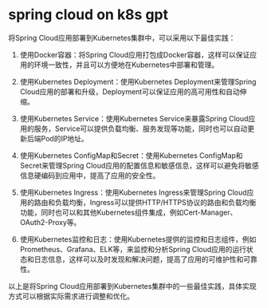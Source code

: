 # spring cloud on k8s gpt

将Spring Cloud应用部署到Kubernetes集群中，可以采用以下最佳实践：

1. 使用Docker容器：将Spring Cloud应用打包成Docker容器，这样可以保证应用的环境一致性，并且可以方便地在Kubernetes中部署和管理。

2. 使用Kubernetes Deployment：使用Kubernetes Deployment来管理Spring Cloud应用的部署和升级，Deployment可以保证应用的高可用性和自动伸缩。

3. 使用Kubernetes Service：使用Kubernetes Service来暴露Spring Cloud应用的服务，Service可以提供负载均衡、服务发现等功能，同时也可以自动更新后端Pod的IP地址。

4. 使用Kubernetes ConfigMap和Secret：使用Kubernetes ConfigMap和Secret来管理Spring Cloud应用的配置信息和敏感信息，这样可以避免将敏感信息硬编码到应用中，提高了应用的安全性。

5. 使用Kubernetes Ingress：使用Kubernetes Ingress来管理Spring Cloud应用的路由和负载均衡，Ingress可以提供HTTP/HTTPS协议的路由和负载均衡功能，同时也可以和其他Kubernetes组件集成，例如Cert-Manager、OAuth2-Proxy等。

6. 使用Kubernetes监控和日志：使用Kubernetes提供的监控和日志组件，例如Prometheus、Grafana、ELK等，来监控和分析Spring Cloud应用的运行状态和日志信息，这样可以及时发现和解决问题，提高了应用的可维护性和可靠性。

以上是将Spring Cloud应用部署到Kubernetes集群中的一些最佳实践，具体实现方式可以根据实际需求进行调整和优化。
